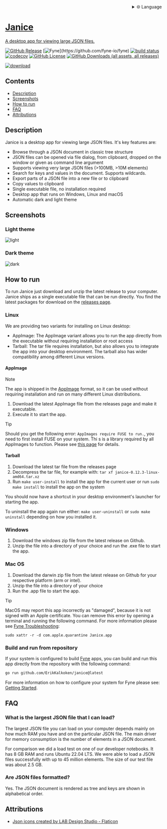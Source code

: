 
<div align="right">
  <details>
    <summary >🌐 Language</summary>
    <div>
      <div align="center">
        <a href="https://openaitx.github.io/view.html?user=ErikKalkoken&project=janice&lang=en">English</a>
        | <a href="https://openaitx.github.io/view.html?user=ErikKalkoken&project=janice&lang=zh-CN">简体中文</a>
        | <a href="https://openaitx.github.io/view.html?user=ErikKalkoken&project=janice&lang=zh-TW">繁體中文</a>
        | <a href="https://openaitx.github.io/view.html?user=ErikKalkoken&project=janice&lang=ja">日本語</a>
        | <a href="https://openaitx.github.io/view.html?user=ErikKalkoken&project=janice&lang=ko">한국어</a>
        | <a href="https://openaitx.github.io/view.html?user=ErikKalkoken&project=janice&lang=hi">हिन्दी</a>
        | <a href="https://openaitx.github.io/view.html?user=ErikKalkoken&project=janice&lang=th">ไทย</a>
        | <a href="https://openaitx.github.io/view.html?user=ErikKalkoken&project=janice&lang=fr">Français</a>
        | <a href="https://openaitx.github.io/view.html?user=ErikKalkoken&project=janice&lang=de">Deutsch</a>
        | <a href="https://openaitx.github.io/view.html?user=ErikKalkoken&project=janice&lang=es">Español</a>
        | <a href="https://openaitx.github.io/view.html?user=ErikKalkoken&project=janice&lang=it">Italiano</a>
        | <a href="https://openaitx.github.io/view.html?user=ErikKalkoken&project=janice&lang=ru">Русский</a>
        | <a href="https://openaitx.github.io/view.html?user=ErikKalkoken&project=janice&lang=pt">Português</a>
        | <a href="https://openaitx.github.io/view.html?user=ErikKalkoken&project=janice&lang=nl">Nederlands</a>
        | <a href="https://openaitx.github.io/view.html?user=ErikKalkoken&project=janice&lang=pl">Polski</a>
        | <a href="https://openaitx.github.io/view.html?user=ErikKalkoken&project=janice&lang=ar">العربية</a>
        | <a href="https://openaitx.github.io/view.html?user=ErikKalkoken&project=janice&lang=fa">فارسی</a>
        | <a href="https://openaitx.github.io/view.html?user=ErikKalkoken&project=janice&lang=tr">Türkçe</a>
        | <a href="https://openaitx.github.io/view.html?user=ErikKalkoken&project=janice&lang=vi">Tiếng Việt</a>
        | <a href="https://openaitx.github.io/view.html?user=ErikKalkoken&project=janice&lang=id">Bahasa Indonesia</a>
        | <a href="https://openaitx.github.io/view.html?user=ErikKalkoken&project=janice&lang=as">অসমীয়া</
      </div>
    </div>
  </details>
</div>

# Janice

A desktop app for viewing large JSON files.

[![GitHub Release](https://img.shields.io/github/v/release/ErikKalkoken/janice)](https://github.com/ErikKalkoken/janice)
[![Fyne](https://img.shields.io/badge/dynamic/regex?url=https%3A%2F%2Fgithub.com%2FErikKalkoken%2Fjanice%2Fblob%2Fmain%2Fgo.mod&search=fyne%5C.io%5C%2Ffyne%5C%2Fv2%20(v%5Cd*%5C.%5Cd*%5C.%5Cd*)&replace=%241&label=Fyne&cacheSeconds=https%3A%2F%2Fgithub.com%2Ffyne-io%2Ffyne)](https://github.com/fyne-io/fyne)
[![build status](https://github.com/ErikKalkoken/janice/actions/workflows/ci-cd.yml/badge.svg)](https://github.com/ErikKalkoken/janice/actions/workflows/ci-cd.yml)
[![codecov](https://codecov.io/gh/ErikKalkoken/janice/graph/badge.svg?token=nei6PLRXrD)](https://codecov.io/gh/ErikKalkoken/janice)
[![GitHub License](https://img.shields.io/github/license/ErikKalkoken/janice)](https://github.com/ErikKalkoken/janice)
[![GitHub Downloads (all assets, all releases)](https://img.shields.io/github/downloads/ErikKalkoken/janice/total)](https://github.com/ErikKalkoken/janice/releases)

[![download](https://github.com/user-attachments/assets/c8de336f-8c42-4501-86bb-dbc9c66db1f0)](https://github.com/ErikKalkoken/janice/releases/latest)

## Contents

- [Description](#description)
- [Screenshots](#screenshots)
- [How to run](#how-to-run)
- [FAQ](#faq)
- [Attributions](#attributions)

## Description

Janice is a desktop app for viewing large JSON files. It's key features are:

- Browse through a JSON document in classic tree structure
- JSON files can be opened via file dialog, from clipboard, dropped on the window or given as command line argument
- Supports viewing very large JSON files (>100MB, >10M elements)
- Search for keys and values in the document. Supports wildcards.
- Export parts of a JSON file into a new file or to clipboard
- Copy values to clipboard
- Single executable file, no installation required
- Desktop app that runs on Windows, Linux and macOS
- Automatic dark and light theme

## Screenshots

### Light theme

![light](https://cdn.imgpile.com/f/0IrYBjJ_xl.png)

### Dark theme

![dark](https://cdn.imgpile.com/f/bdQBc3q_xl.png)

## How to run

To run Janice just download and unzip the latest release to your computer. Janice ships as a single executable file that can be run directly. You find the latest packages for download on the [releases page](https://github.com/ErikKalkoken/janice/releases).

### Linux

We are providing two variants for installing on Linux desktop:

- AppImage: The AppImage variant allows you to run the app directly from the executable without requiring installation or root access
- Tarball: The tar file requires installation, but also allows you to integrate the app into your desktop environment. The tarball also has wider compatibility among different Linux versions.

#### AppImage

> [!NOTE]
> The app is shipped in the [AppImage](https://appimage.org/) format, so it can be used without requiring installation and run on many different Linux distributions.

1. Download the latest AppImage file from the releases page and make it executable.
1. Execute it to start the app.

> [!TIP]
> Should you get the following error: `AppImages require FUSE to run.`, you need to first install FUSE on your system. Thi s is a library required by all AppImages to function. Please see [this page](https://docs.appimage.org/user-guide/troubleshooting/fuse.html#the-appimage-tells-me-it-needs-fuse-to-run) for details.

#### Tarball

1. Download the latest tar file from the releases page
1. Decompress the tar file, for example with: `tar xf janice-0.12.3-linux-amd64.tar.xz`
1. Run `make user-install` to install the app for the current user or run `sudo make install` to install the app on the system

You should now have a shortcut in your desktop environment's launcher for starting the app.

To uninstall the app again run either: `make user-uninstall` or `sudo make uninstall` depending on how you installed it.

### Windows

1. Download the windows zip file from the latest release on Github.
1. Unzip the file into a directory of your choice and run the .exe file to start the app.

### Mac OS

1. Download the darwin zip file from the latest release on Github for your respective platform (arm or intel).
1. Unzip the file into a directory of your choice
1. Run the .app file to start the app.

> [!TIP]
> MacOS may report this app incorrectly as "damaged", because it is not signed with an Apple certificate. You can remove this error by opening a terminal and running the following command. For more information please see [Fyne Troubleshooting](https://docs.fyne.io/faq/troubleshoot#distribution):
>
> ```sudo xattr -r -d com.apple.quarantine Janice.app```

### Build and run from repository

If your system is configured to build [Fyne](https://fyne.io/) apps, you can build and run this app directly from the repository with the following command:

```sh
go run github.com/ErikKalkoken/janice@latest
```

For more information on how to configure your system for Fyne please see: [Getting Started](https://docs.fyne.io/started/).

## FAQ

### What is the largest JSON file that I can load?

The largest JSON file you can load on your computer depends mainly on how much RAM you have and on the particular JSON file. The main driver for memory consumption is the number of elements in a JSON document.

For comparison we did a load test on one of our developer notebooks. It has 8 GB RAM and runs Ubuntu 22.04 LTS. We were able to load a JSON files successfully with up to 45 million elements. The size of our test file was about 2.5 GB.

### Are JSON files formatted?

Yes. The JSON document is rendered as tree and keys are shown in alphabetical order.

## Attributions

- [Json icons created by LAB Design Studio - Flaticon](https://www.flaticon.com/free-icons/json)
